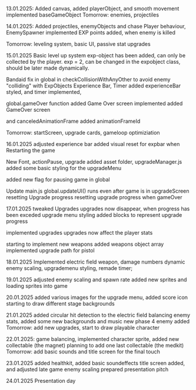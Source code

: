 13.01.2025: 
Added canvas, added playerObject, and smooth movement
implemented baseGameObject
Tomorrow: enemies, projectiles

14.01.2025:
Added projectiles, enemyObjects and chase Player behaviour,
EnemySpawner implemented
EXP points added, when enemy is killed

Tomorrow: leveling system, basic UI, passive stat upgrades

15.01.2025
Basic level up system
exp-object has been added, can only be collected by the player. exp = 2, can be changed in the expobject class, should be later made dynamically.

Bandaid fix in global in checkCollisionWithAnyOther
to avoid enemy "colliding" with ExpObjects
Experience Bar, Timer added
experienceBar styled, and timer implemented,

global.gameOver function added
Game Over screen implemented
added GameOver screen

and canceledAnimationFrame
added animationFrameId

Tomorrow: startScreen, upgrade cards, gameloop optimiziation

16.01.2025
adjusted experience bar
added visual reset for expbar when Restarting the game

New Font, actionPause, upgrade
added asset folder, upgradeManager.js
added some basic styling for the upgradeMenu

added new flag for pausing game in global

Update main.js
global.updateUI() runs even after game is in upgradeScreen
resetting Upgrade progress
resetting upgrade progress when gameOver

17.01.2025
tweaked Upgrades
upgrades now disappear, when progress has been exceded
upgrade menu styling
added blocks to represent upgrade progress

implemented upgrades
upgrades now affect the player stats

starting to implement new weapons
added weapons object array
implemented upgrade path for pistol

18.01.2025
Implemented electric field weapon, damage numbers
dynamic enemy scaling, upgrademenu styling, remade timer;

19.01.2025
adjusted enemy scaling and spawn rate
added new sprites and loading sprites into game

20.01.2025
added various images for the upgrade menu, added score icon
starting to draw different stage backgrounds

21.01.2025
added circular hit detection to the electric field
balancing enemy stats, added some new backgrounds and music
new phase 4 enemy added
Tomorrow: add new upgrades, start to draw playable character

22.01.2025:
game balancing, implemented character sprite, added new collectable (the magnet)
planning to add one last collectable (the medkit)
Tomorrow: add basic sounds and title screen for the final touch

23.01.2025
added healthkit, added basic soundeffects title screen added, and adjusted late game enemy scaling
prepared presentation pitch

24.01.2025
Presentation day
 
